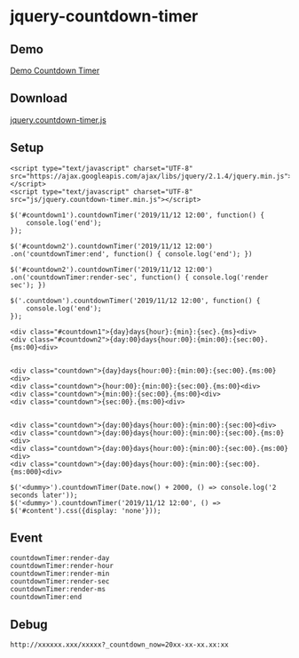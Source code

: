 # jquery-countdown-timer

## Demo

[Demo Countdown Timer](https://hirorinao.github.io/jquery-countdown-timer/demo.html)

## Download
[jquery.countdown-timer.js](https://github.com/hirorinao/jquery-countdown-timer/releases/download/v1.0/jquery.countdown-timer.min.js)

## Setup
```
<script type="text/javascript" charset="UTF-8" src="https://ajax.googleapis.com/ajax/libs/jquery/2.1.4/jquery.min.js"></script>
<script type="text/javascript" charset="UTF-8" src="js/jquery.countdown-timer.min.js"></script>
```

```
$('#countdown1').countdownTimer('2019/11/12 12:00', function() {
    console.log('end');
});

$('#countdown2').countdownTimer('2019/11/12 12:00')
.on('countdownTimer:end', function() { console.log('end'); })

$('#countdown2').countdownTimer('2019/11/12 12:00')
.on('countdownTimer:render-sec', function() { console.log('render sec'); })

$('.countdown').countdownTimer('2019/11/12 12:00', function() {
    console.log('end');
});
```

```
<div class="#countdown1">{day}days{hour}:{min}:{sec}.{ms}<div>
<div class="#countdown2">{day:00}days{hour:00}:{min:00}:{sec:00}.{ms:00}<div>


<div class="countdown">{day}days{hour:00}:{min:00}:{sec:00}.{ms:00}<div>
<div class="countdown">{hour:00}:{min:00}:{sec:00}.{ms:00}<div>
<div class="countdown">{min:00}:{sec:00}.{ms:00}<div>
<div class="countdown">{sec:00}.{ms:00}<div>


<div class="countdown">{day:00}days{hour:00}:{min:00}:{sec:00}<div>
<div class="countdown">{day:00}days{hour:00}:{min:00}:{sec:00}.{ms:0}<div>
<div class="countdown">{day:00}days{hour:00}:{min:00}:{sec:00}.{ms:00}<div>
<div class="countdown">{day:00}days{hour:00}:{min:00}:{sec:00}.{ms:000}<div>
```

```
$('<dummy>').countdownTimer(Date.now() + 2000, () => console.log('2 seconds later'));
$('<dummy>').countdownTimer('2019/11/12 12:00', () => $('#content').css({display: 'none'}));
```

## Event

```countdownTimer:render-day```  
```countdownTimer:render-hour```  
```countdownTimer:render-min```  
```countdownTimer:render-sec```  
```countdownTimer:render-ms```  
```countdownTimer:end```  

## Debug

```
http://xxxxxx.xxx/xxxxx?_countdown_now=20xx-xx-xx.xx:xx
```
